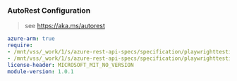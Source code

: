 ### AutoRest Configuration

> see https://aka.ms/autorest

``` yaml
azure-arm: true
require:
- /mnt/vss/_work/1/s/azure-rest-api-specs/specification/playwrighttesting/resource-manager/readme.md
- /mnt/vss/_work/1/s/azure-rest-api-specs/specification/playwrighttesting/resource-manager/readme.go.md
license-header: MICROSOFT_MIT_NO_VERSION
module-version: 1.0.1
```